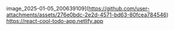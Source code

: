 image_2025-01-05_200639109](https://github.com/user-attachments/assets/276e0bdc-2e2d-4571-bd63-80fcea784546)
https://react-cool-todo-app.netlify.app
